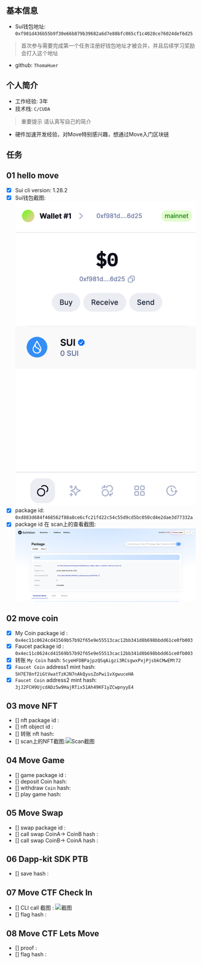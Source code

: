 ## 基本信息
- Sui钱包地址: `0xf981d436b55b9f30e66b879b39682a6d7e88bfc065cf1c4028ce76024def6d25`
> 首次参与需要完成第一个任务注册好钱包地址才被合并，并且后续学习奖励会打入这个地址
- github: `ThomaHuer`

## 个人简介
- 工作经验: 3年
- 技术栈: `C/CUDA`
> 重要提示 请认真写自己的简介
- 硬件加速开发经验，对Move特别感兴趣，想通过Move入门区块链

## 任务

##   01 hello move  
- [x] Sui cli version: 1.28.2
- [x] Sui钱包截图: ![Sui钱包截图](./notes/1.png)
- [x] package id: `0xd883d684f468562f88a8ce6cfc21fd22c54c55d9cd5bc050cd4e2dae3d77332a`
- [x] package id 在 scan上的查看截图:![Scan截图](./notes/2.png)

##   02 move coin
- [x] My Coin package id :  `0x4ec11c0624cd41569b57b92f65e9e55513cac12bb341d8b698bbdd61ce0fb003`
- [x] Faucet package id : `0x4ec11c0624cd41569b57b92f65e9e55513cac12bb341d8b698bbdd61ce0fb003`
- [x] 转账 `My Coin` hash: `5cyeHFDBPajpzQSqAigzi3RCsgwxPxjPjsbkCMwEMt72`
- [x] `Faucet Coin` address1 mint hash: `5H7E78nf2iGtVwatTzKJN7nAkQyusZoPwi1vXgwuceHA`
- [x] `Faucet Coin` address2 mint hash: `3jJ2FCH9UjcdADz5w9HajRTix51Ah49KF1yZCwpnyyE4`

##   03 move NFT
- [] nft package id :
- [] nft object id : 
- [] 转账 nft  hash:
- [] scan上的NFT截图:![Scan截图](./images/你的图片地址)

##   04 Move Game
- [] game package id :
- [] deposit Coin hash:
- [] withdraw `Coin` hash:
- [] play game hash:

##   05 Move Swap
- [] swap package id :
- [] call swap CoinA-> CoinB  hash :
- [] call swap CoinB-> CoinA  hash :

##   06 Dapp-kit SDK PTB
- [] save hash :

##   07 Move CTF Check In
- [] CLI call 截图 : ![截图](./images/你的图片地址)
- [] flag hash :

##   08 Move CTF Lets Move
- [] proof : 
- [] flag hash :
